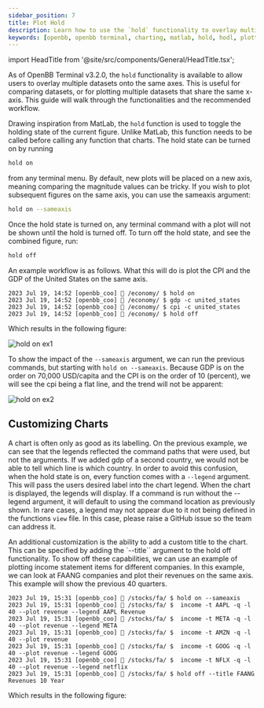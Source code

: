 ```yaml
---
sidebar_position: 7
title: Plot Hold
description: Learn how to use the `hold` functionality to overlay multiple datasets onto the same axes.
keywords: [openbb, openbb terminal, charting, matlab, hold, hodl, plotting, comparison]
---
```


import HeadTitle from '@site/src/components/General/HeadTitle.tsx';

<HeadTitle title="Plot Hold - Terminal | OpenBB Docs" />

As of OpenBB Terminal v3.2.0, the `hold` functionality is available to allow users to overlay multiple datasets onto the same axes. This is useful for comparing datasets, or for plotting multiple datasets that share the same x-axis.  This guide will walk through the functionalities and the recommended workflow.

Drawing inspiration from MatLab, the `hold` function is used to toggle the holding state of the current figure.  Unlike MatLab, this function needs to be called before calling any function that charts.  The hold state can be turned on by running

```bash
hold on
```
from any terminal menu.  By default, new plots will be placed on a new axis, meaning comparing the magnitude values can be tricky.  If you wish to plot subsequent figures on the same axis, you can use the sameaxis argument:

```bash
hold on --sameaxis
```

Once the hold state is turned on, any terminal command with a plot will not be shown until the hold is turned off.  To turn off the hold state, and see the combined figure, run:

```bash
hold off
```

An example workflow is as follows.  What this will do is plot the CPI and the GDP of the United States on the same axis.

```
2023 Jul 19, 14:52 [openbb_coo] 🦋 /economy/ $ hold on
2023 Jul 19, 14:52 [openbb_coo] 🦋 /economy/ $ gdp -c united_states
2023 Jul 19, 14:52 [openbb_coo] 🦋 /economy/ $ cpi -c united_states
2023 Jul 19, 14:52 [openbb_coo] 🦋 /economy/ $ hold off
```
Which results in the following figure:

![hold on ex1](https://github.com/OpenBB-finance/OpenBBTerminal/assets/18151143/a3b1f09e-1a64-4af0-a5a2-070590d848e1)

To show the impact of the `--sameaxis` argument, we can run the previous commands, but starting with `hold on --sameaxis`.  Because GDP is on the order on 70,000 USD/capita and the CPI is on the order of 10 (percent), we will see the cpi being a flat line, and the trend will not be apparent:

![hold on ex2](https://github.com/OpenBB-finance/OpenBBTerminal/assets/18151143/43219ca7-126b-4782-bd95-5fa8967e0c6c)


## Customizing Charts

A chart is often only as good as its labelling.  On the previous example, we can see that the legends reflected the command paths that were used, but not the arguments.  If we added gdp of a second country, we would not be able to tell which line is which country.  In order to avoid this confusion, when the hold state is on, every function comes with a `--legend` argument.  This will pass the users desired label into the chart legend.  When the chart is displayed, the legends will display.  If a command is run without the --legend argument, it will default to using the command location as previously shown.  In rare cases, a legend may not appear due to it not being defined in the functions `view` file.  In this case, please raise a GitHub issue so the team can address it.

An additional customization is the ability to add a custom title to the chart.  This can be specified by adding the `--title`` argument to the hold off functionality.  To show off these capabilities, we can use an example of plotting income statement items for different companies.  In this example, we can look at FAANG companies and plot their revenues on the same axis.  This example will show the previous 40 quarters.

```
2023 Jul 19, 15:31 [openbb_coo] 🦋 /stocks/fa/ $ hold on --sameaxis
2023 Jul 19, 15:31 [openbb_coo] 🦋 /stocks/fa/ $  income -t AAPL -q -l 40 --plot revenue --legend AAPL Revenue
2023 Jul 19, 15:31 [openbb_coo] 🦋 /stocks/fa/ $  income -t META -q -l 40 --plot revenue --legend META
2023 Jul 19, 15:31 [openbb_coo] 🦋 /stocks/fa/ $  income -t AMZN -q -l 40 --plot revenue
2023 Jul 19, 15:31 [openbb_coo] 🦋 /stocks/fa/ $  income -t GOOG -q -l 40 --plot revenue --legend GOOG
2023 Jul 19, 15:31 [openbb_coo] 🦋 /stocks/fa/ $  income -t NFLX -q -l 40 --plot revenue --legend netflix
2023 Jul 19, 15:31 [openbb_coo] 🦋 /stocks/fa/ $ hold off --title FAANG Revenues 10 Year
```

Which results in the following figure:
